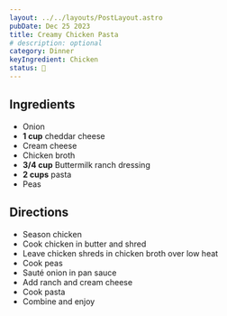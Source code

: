 ```yaml
---
layout: ../../layouts/PostLayout.astro
pubDate: Dec 25 2023
title: Creamy Chicken Pasta
# description: optional
category: Dinner
keyIngredient: Chicken
status: 🤩
---
```


## Ingredients
- Onion
- **1 cup** cheddar cheese
- Cream cheese
- Chicken broth
- **3/4 cup** Buttermilk ranch dressing
- **2 cups** pasta
- Peas

## Directions
- Season chicken
- Cook chicken in butter and shred
- Leave chicken shreds in chicken broth over low heat
- Cook peas
- Sauté onion in pan sauce
- Add ranch and cream cheese 
- Cook pasta
- Combine and enjoy
